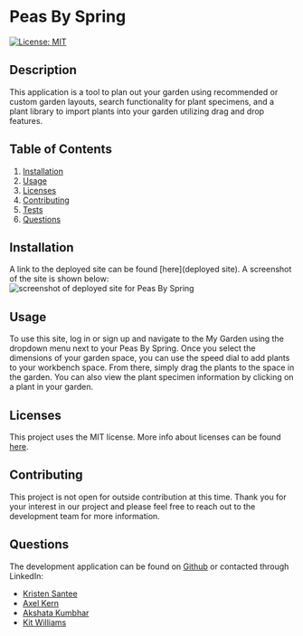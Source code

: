 # Peas By Spring

[![License: MIT](https://img.shields.io/badge/License-MIT-yellow.svg)](https://opensource.org/licenses/MIT)

## Description
This application is a tool to plan out your garden using recommended or custom garden layouts, search functionality for plant specimens, and a plant library to import plants into your garden utilizing drag and drop features. 

## Table of Contents

1. [Installation](#installation)
2. [Usage](#usage)
3. [Licenses](#licenses)
4. [Contributing](#contributing)
5. [Tests](#tests)
6. [Questions](#questions)

## Installation
A link to the deployed site can be found [here](deployed site). A screenshot of the site is shown below: 
![screenshot of deployed site for Peas By Spring](screenshot)

## Usage
To use this site, log in or sign up and navigate to the My Garden using the dropdown menu next to your Peas By Spring. Once you select the dimensions of your garden space, you can use the speed dial to add plants to your workbench space. From there, simply drag the plants to the space in the garden. You can also view the plant specimen information by clicking on a plant in your garden. 

## Licenses
This project uses the MIT license. More info about licenses can be found [here](https://choosealicense.com/).

## Contributing
This project is not open for outside contribution at this time. Thank you for your interest in our project and please feel free to reach out to the development team for more information. 

## Questions
The development application can be found on [Github](https://github.com/Axeljk/garden-app-frontend) or contacted through LinkedIn: 
* [Kristen Santee](https://www.linkedin.com/in/kristen-santee-aba1a631/)
* [Axel Kern](https://www.linkedin.com/in/axel-kern/)
* [Akshata Kumbhar](https://www.linkedin.com/in/akshata-kumbhar/)
* [Kit Williams](https://www.linkedin.com/in/kit-williams-webdev/)
